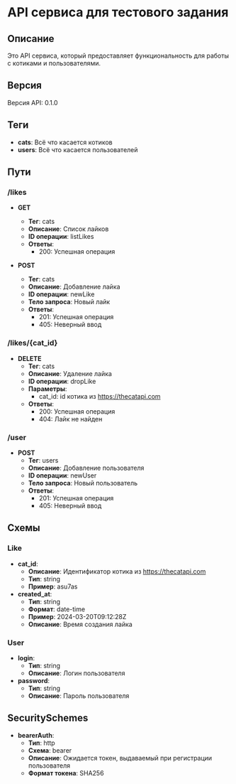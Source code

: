 # API сервиса для тестового задания

## Описание
Это API сервиса, который предоставляет функциональность для работы с котиками и пользователями.

## Версия
Версия API: 0.1.0

## Теги
- **cats**: Всё что касается котиков
- **users**: Всё что касается пользователей

## Пути

### /likes
- **GET**
  - **Тег**: cats
  - **Описание**: Список лайков
  - **ID операции**: listLikes
  - **Ответы**:
    - 200: Успешная операция

- **POST**
  - **Тег**: cats
  - **Описание**: Добавление лайка
  - **ID операции**: newLike
  - **Тело запроса**: Новый лайк
  - **Ответы**:
    - 201: Успешная операция
    - 405: Неверный ввод

### /likes/{cat_id}
- **DELETE**
  - **Тег**: cats
  - **Описание**: Удаление лайка
  - **ID операции**: dropLike
  - **Параметры**:
    - cat_id: id котика из https://thecatapi.com
  - **Ответы**:
    - 200: Успешная операция
    - 404: Лайк не найден

### /user
- **POST**
  - **Тег**: users
  - **Описание**: Добавление пользователя
  - **ID операции**: newUser
  - **Тело запроса**: Новый пользователь
  - **Ответы**:
    - 201: Успешная операция
    - 405: Неверный ввод

## Схемы

### Like
- **cat_id**:
  - **Описание**: Идентификатор котика из https://thecatapi.com
  - **Тип**: string
  - **Пример**: asu7as
- **created_at**:
  - **Тип**: string
  - **Формат**: date-time
  - **Пример**: 2024-03-20T09:12:28Z
  - **Описание**: Время создания лайка

### User
- **login**:
  - **Тип**: string
  - **Описание**: Логин пользователя
- **password**:
  - **Тип**: string
  - **Описание**: Пароль пользователя

## SecuritySchemes
- **bearerAuth**:
  - **Тип**: http
  - **Схема**: bearer
  - **Описание**: Ожидается токен, выдаваемый при регистрации пользователя
  - **Формат токена**: SHA256